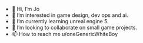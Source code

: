 - 👋 Hi, I’m Jo
- 👀 I’m interested in game design, dev ops and ai.
- 🌱 I’m currently learning unreal engine 5.
- 💞️ I’m looking to collaborate on small game projects.
- 📫 How to reach me u/oneGenericWhiteBoy

<!---
derPraktikant/derPraktikant is a ✨ special ✨ repository because its `README.md` (this file) appears on your GitHub profile.
You can click the Preview link to take a look at your changes.
--->
